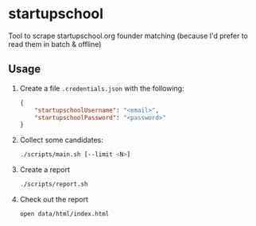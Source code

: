 # startupschool

Tool to scrape startupschool.org founder matching (because I'd prefer to read them in batch & offline)

## Usage

1. Create a file `.credentials.json` with the following:

    ```json
    {
        "startupschoolUsername": "<email>",
        "startupschoolPassword": "<password>"
    }
    ```

2. Collect some candidates:

    ```bash
    ./scripts/main.sh [--limit <N>]
    ```

3. Create a report

    ```bash
    ./scripts/report.sh
    ```

4. Check out the report

    ```bash
    open data/html/index.html
    ```